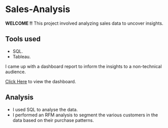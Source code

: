 # Sales-Analysis
**WELCOME !!** 
This project involved analyzing sales data to uncover insights.
## Tools used
* SQL.
* Tableau.

I came up with a dashboard report to inform the insights to a non-technical audience.

[Click Here](https://public.tableau.com/shared/MK3FN54W2?:display_count=n&:origin=viz_share_link) to view the dashboard.

## Analysis
* I used SQL to analyse the data.
* I performed an RFM analysis to segment the various customers in the data based on their purchase patterns.
